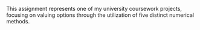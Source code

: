 This assignment represents one of my university coursework projects, focusing on valuing options through the utilization of five distinct numerical methods.
